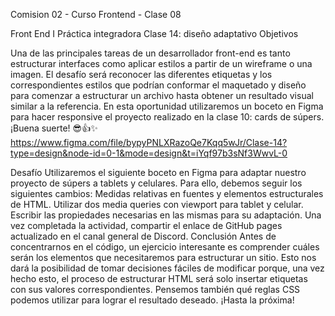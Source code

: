 
Comision 02 - Curso Frontend - Clase 08 

Front End I 
Práctica integradora
Clase 14:  diseño adaptativo
Objetivos

Una de las principales tareas de un desarrollador front-end es tanto estructurar interfaces como aplicar estilos a partir de un wireframe o una imagen. El desafío será reconocer las diferentes etiquetas y los correspondientes estilos que podrían conformar el maquetado y diseño para comenzar a estructurar un archivo hasta obtener un resultado visual similar a la referencia.
En esta oportunidad utilizaremos un boceto en Figma para hacer responsive el proyecto realizado en la clase 10: cards de súpers.
¡Buena suerte! 😎👍✨ 
https://www.figma.com/file/bypyPNLXRazoQe7Kqq5wJr/Clase-14?type=design&node-id=0-1&mode=design&t=iYqf97b3sNf3WwvL-0

Desafío
Utilizaremos el siguiente boceto en Figma para adaptar nuestro proyecto de súpers a tablets y celulares. Para ello, debemos seguir los siguientes cambios:
Medidas relativas en fuentes y elementos estructurales de HTML.
Utilizar dos media queries con viewport para tablet y celular.
Escribir las propiedades necesarias en las mismas para su adaptación.
Una vez completada la actividad, compartir el enlace de GitHub pages actualizado en el canal general de Discord.
Conclusión
Antes de concentrarnos en el código, un ejercicio interesante es comprender cuáles serán los elementos que necesitaremos para estructurar un sitio. 
Esto nos dará la posibilidad de tomar decisiones fáciles de modificar porque, una vez hecho esto, el proceso de estructurar HTML será solo insertar etiquetas con sus valores correspondientes.
Pensemos también qué reglas CSS podemos utilizar para lograr el resultado deseado.
¡Hasta la próxima!
